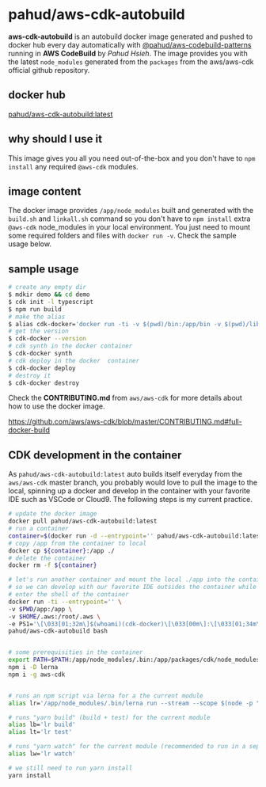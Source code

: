 # pahud/aws-cdk-autobuild
**aws-cdk-autobuild** is an autobuild docker image generated and pushed to docker hub every day automatically with [@pahud/aws-codebuild-patterns](https://www.npmjs.com/package/@pahud/aws-codebuild-patterns) running in **AWS CodeBuild** by _Pahud Hsieh_. The image provides you with the latest `node_modules`  generated from the `packages` from the aws/aws-cdk official github repository.

## docker hub 
[pahud/aws-cdk-autobuild:latest](https://hub.docker.com/repository/docker/pahud/aws-cdk-autobuild)

## why should I use it
This image gives you all you need out-of-the-box and you don't have to `npm install` any required `@aws-cdk` modules.

## image content
The docker image provides `/app/node_modules` built and generated with the `build.sh` and `linkall.sh` command so you don't have to `npm install` extra `@aws-cdk` node_modules  in your local environment. You just need to mount some required folders and files with `docker run -v`. Check the sample usage below.

## sample usage

```sh
# create any empty dir
$ mdkir demo && cd demo
$ cdk init -l typescript
$ npm run build
# make the alias
$ alias cdk-docker='docker run -ti -v $(pwd)/bin:/app/bin -v $(pwd)/lib:/app/lib -v $(pwd)/cdk.json:/app/cdk.json -v ${HOME}/.aws:/root/.aws -w /app pahud/aws-cdk-autobuild:latest'
# get the version
$ cdk-docker --version
# cdk synth in the docker container
$ cdk-docker synth
# cdk deploy in the docker  container 
$ cdk-docker deploy
# destroy it
$ cdk-docker destroy
```

Check the **CONTRIBUTING.md** from `aws/aws-cdk` for more details about how to use the docker image.

https://github.com/aws/aws-cdk/blob/master/CONTRIBUTING.md#full-docker-build

## CDK development in the container

As `pahud/aws-cdk-autobuild:latest` auto builds itself everyday from the `aws/aws-cdk` master branch, you probably would love to pull the image to the local, spinning up a docker and develop in the container with your favorite IDE such as VSCode or Cloud9. The following steps is my current practice.

```bash
# update the docker image
docker pull pahud/aws-cdk-autobuild:latest
# run a container
container=$(docker run -d --entrypoint='' pahud/aws-cdk-autobuild:latest false)
# copy /app from the container to local
docker cp ${container}:/app ./
# delete the container
docker rm -f ${container}

# let's run another container and mount the local ./app into the container:/app
# so we can develop with our favorite IDE outsides the container while we still can build or test it in the container
# enter the shell of the container
docker run -ti --entrypoint='' \
-v $PWD/app:/app \
-v $HOME/.aws:/root/.aws \
-e PS1='\[\033[01;32m\]$(whoami)(cdk-docker)\[\033[00m\]:\[\033[01;34m\]\w\[\033[00m\]$(__git_ps1 " (%s)" 2>/dev/null) $' \
pahud/aws-cdk-autobuild bash


# some prerequisities in the container
export PATH=$PATH:/app/node_modules/.bin:/app/packages/cdk/node_modules/.bin
npm i -D lerna
npm i -g aws-cdk


# runs an npm script via lerna for a the current module
alias lr='/app/node_modules/.bin/lerna run --stream --scope $(node -p "require(\"./package.json\").name")'

# runs "yarn build" (build + test) for the current module
alias lb='lr build'
alias lt='lr test'

# runs "yarn watch" for the current module (recommended to run in a separate terminal session):
alias lw='lr watch'

# we still need to run yarn install
yarn install
```

```


